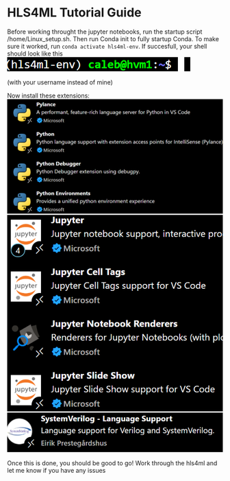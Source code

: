 # HLS4ML Tutorial Guide

Before working throught the jupyter notebooks, run the startup script /home/Linux_setup.sh. Then run Conda init to fully startup Conda. To make sure it worked, run `conda activate hls4ml-env`. If succesfull, your shell should look like this
![](image.png)

(with your username instead of mine)

Now install these extensions:
![alt text](image-1.png)
![alt text](image-2.png)
![alt text](image-3.png)

Once this is done, you should be good to go! Work through the hls4ml and let me know if you have any issues
